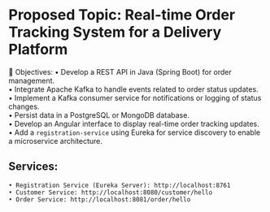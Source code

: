 # Proposed Topic: Real-time Order Tracking System for a Delivery Platform

🔹 Objectives:
    • Develop a REST API in Java (Spring Boot) for order management.  
    • Integrate Apache Kafka to handle events related to order status updates.  
    • Implement a Kafka consumer service for notifications or logging of status changes.  
    • Persist data in a PostgreSQL or MongoDB database.  
    • Develop an Angular interface to display real-time order tracking updates.  
    • Add a `registration-service` using Eureka for service discovery to enable a microservice architecture.

## Services:
    • Registration Service (Eureka Server): http://localhost:8761
    • Customer Service: http://localhost:8080/customer/hello
    • Order Service: http://localhost:8081/order/hello